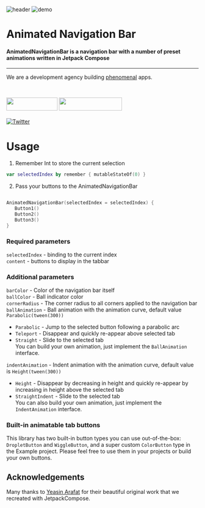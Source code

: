 ![header](https://user-images.githubusercontent.com/9447630/217482844-e5f420cf-7aa2-4684-8238-54064bbb23ba.png)
![demo](https://user-images.githubusercontent.com/57913130/232720350-c929208f-81f2-4f95-8133-d5e8ee2102b4.gif)


<p><h1 align="left">Animated Navigation Bar</h1></p>
<p><h4>AnimatedNavigationBar is a navigation bar with a number of preset animations written in Jetpack Compose</h4></p>

___

<p> We are a development agency building
 <a href="https://clutch.co/profile/exyte#review-731233?utm_medium=referral&utm_source=github.com&utm_campaign=phenomenal_to_clutch">phenomenal</a> apps.</p>

</br>

<a href="https://exyte.com/contacts"><img src="https://i.imgur.com/vGjsQPt.png" width="134" height="34"></a> <a href="https://twitter.com/exyteHQ"><img src="https://i.imgur.com/DngwSn1.png" width="165" height="34"></a>
</br></br>
[![Twitter](https://img.shields.io/badge/Twitter-@exyteHQ-blue.svg?style=flat)](http://twitter.com/exyteHQ)

# Usage
1. Remember Int to store the current selection
```kotlin
var selectedIndex by remember { mutableStateOf(0) }
```
2. Pass your buttons to the AnimatedNavigationBar
```kotlin

AnimatedNavigationBar(selectedIndex = selectedIndex) {
   Button1()
   Button2()
   Button3()
}
```


### Required parameters
`selectedIndex` - binding to the current index    
`content` - buttons to display in the tabbar 

### Additional parameters

`barColor` - Color of the navigation bar itself   
`ballColor` - Ball indicator color   
`cornerRadius` - The corner radius to all corners applied to the navigation bar         
`ballAnimation` - Ball animation with the animation curve, default value `Parabolic(tween(300))`
- `Parabolic`  - Jump to the selected button following a parabolic arc    
- `Teleport` - Disappear and quickly re-appear above selected tab
- `Straight` - Slide to the selected tab   
You can build your own animation, just implement the `BallAnimation` interface.

`indentAnimation` - Indent animation with the animation curve, default value is `Height(tween(300))`    
- `Height`  -  Disappear by decreasing in height and quickly re-appear by increasing in height above the selected tab 
- `StraightIndent` - Slide to the selected tab   
You can also build your own animation, just implement the `IndentAnimation` interface.

### Built-in animatable tab buttons
This library has two built-in button types you can use out-of-the-box:
`DropletButton` and `WiggleButton`, and a super custom `ColorButton` type in the Example project. Please feel free to use them in your projects or build your own buttons.

## Acknowledgements

Many thanks to [Yeasin Arafat](https://dribbble.com/shots/14883627-Tab-Bar-Animation) for their beautiful original work that we recreated with JetpackCompose.

